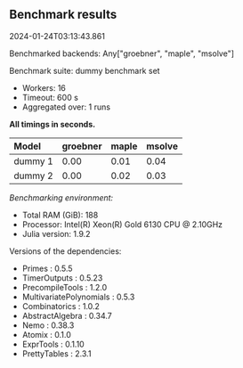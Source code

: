 ## Benchmark results

2024-01-24T03:13:43.861

Benchmarked backends: Any["groebner", "maple", "msolve"]

Benchmark suite: dummy benchmark set

- Workers: 16
- Timeout: 600 s
- Aggregated over: 1 runs

**All timings in seconds.**

|Model|groebner|maple|msolve|
|:----|---|---|---|
|dummy 1|0.00|0.01|0.04|
|dummy 2|0.00|0.02|0.03|

*Benchmarking environment:*

* Total RAM (GiB): 188
* Processor: Intel(R) Xeon(R) Gold 6130 CPU @ 2.10GHz
* Julia version: 1.9.2

Versions of the dependencies:

* Primes : 0.5.5
* TimerOutputs : 0.5.23
* PrecompileTools : 1.2.0
* MultivariatePolynomials : 0.5.3
* Combinatorics : 1.0.2
* AbstractAlgebra : 0.34.7
* Nemo : 0.38.3
* Atomix : 0.1.0
* ExprTools : 0.1.10
* PrettyTables : 2.3.1
